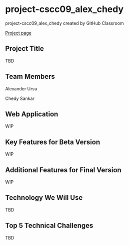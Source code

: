 # project-cscc09_alex_chedy

project-cscc09_alex_chedy created by GitHub Classroom

[Project page](https://thierrysans.me/CSCC09/project/)

## Project Title

TBD

## Team Members

Alexander Ursu

Chedy Sankar

## Web Application

WIP

## Key Features for Beta Version

WIP

## Additional Features for Final Version

WIP

## Technology We Will Use

TBD

## Top 5 Technical Challenges

TBD
